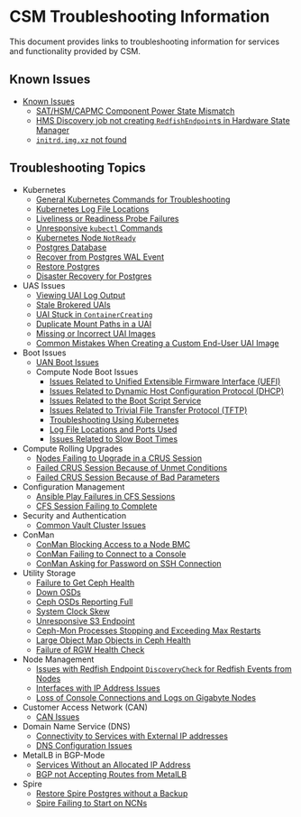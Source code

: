 # CSM Troubleshooting Information

This document provides links to troubleshooting information for services and functionality provided by CSM.

## Known Issues

* [Known Issues](#known-issues)
    * [SAT/HSM/CAPMC Component Power State Mismatch](known_issues/component_power_state_mismatch.md)
    * [HMS Discovery job not creating `RedfishEndpoint`s in Hardware State Manager](known_issues/discovery_job_not_creating_redfish_endpoints.md)
    * [`initrd.img.xz` not found](known_issues/initrd.img.zx_not_found.md)

## Troubleshooting Topics

* Kubernetes
    * [General Kubernetes Commands for Troubleshooting](kubernetes/Kubernetes_Troubleshooting_Information.md)
    * [Kubernetes Log File Locations](kubernetes/Kubernetes_Log_File_Locations.md)
    * [Liveliness or Readiness Probe Failures](kubernetes/Troubleshoot_Liveliness_Readiness_Probe_Failures.md)
    * [Unresponsive `kubectl` Commands](kubernetes/Troubleshoot_Unresponsive_kubectl_Commands.md)
    * [Kubernetes Node `NotReady`](kubernetes/Troubleshoot_Kubernetes_Node_NotReady.md)
    * [Postgres Database](../operations/kubernetes/Troubleshoot_Postgres_Database.md)
    * [Recover from Postgres WAL Event](../operations/kubernetes/Troubleshoot_Postgres_Database.md)
    * [Restore Postgres](../operations/kubernetes/Restore_Postgres.md)
    * [Disaster Recovery for Postgres](../operations/kubernetes/Disaster_Recovery_Postgres.md)
* UAS Issues
    * [Viewing UAI Log Output](../operations/UAS_user_and_admin_topics/Troubleshoot_UAIs_by_Viewing_Log_Output.md)
    * [Stale Brokered UAIs](../operations/UAS_user_and_admin_topics/Troubleshoot_Stale_Brokered_UAIs.md)
    * [UAI Stuck in `ContainerCreating`](../operations/UAS_user_and_admin_topics/Troubleshoot_UAI_Stuck_in_ContainerCreating.md)
    * [Duplicate Mount Paths in a UAI](../operations/UAS_user_and_admin_topics/Troubleshoot_Duplicate_Mount_Paths_in_a_UAI.md)
    * [Missing or Incorrect UAI Images](../operations/UAS_user_and_admin_topics/Troubleshoot_Missing_or_Incorrect_UAI_Images.md)
    * [Common Mistakes When Creating a Custom End-User UAI Image](../operations/UAS_user_and_admin_topics/Troubleshoot_Common_Mistakes_when_Creating_a_Custom_End-User_UAI_Image.md)
* Boot Issues
    * [UAN Boot Issues](../operations/boot_orchestration/Troubleshoot_UAN_Boot_Issues.md)
    * Compute Node Boot Issues
        * [Issues Related to Unified Extensible Firmware Interface (UEFI)](../operations/boot_orchestration/Troubleshoot_Compute_Node_Boot_Issues_Related_to_Unified_Extensible_Firmware_Interface_UEFI.md)
        * [Issues Related to Dynamic Host Configuration Protocol (DHCP)](../operations/boot_orchestration/Troubleshoot_Compute_Node_Boot_Issues_Related_to_Dynamic_Host_Configuration_Protocol_DHCP.md)
        * [Issues Related to the Boot Script Service](../operations/boot_orchestration/Troubleshoot_Compute_Node_Boot_Issues_Related_to_the_Boot_Script_Service_BSS.md)
        * [Issues Related to Trivial File Transfer Protocol (TFTP)](../operations/boot_orchestration/Troubleshoot_Compute_Node_Boot_Issues_Related_to_Trivial_File_Transfer_Protocol_TFTP.md)
        * [Troubleshooting Using Kubernetes](../operations/boot_orchestration/Troubleshoot_Compute_Node_Boot_Issues_Using_Kubernetes.md)
        * [Log File Locations and Ports Used](../operations/boot_orchestration/Log_File_Locations_and_Ports_Used_in_Compute_Node_Boot_Troubleshooting.md)
        * [Issues Related to Slow Boot Times](../operations/boot_orchestration/Troubleshoot_Compute_Node_Boot_Issues_Related_to_Slow_Boot_Times.md)
* Compute Rolling Upgrades
    * [Nodes Failing to Upgrade in a CRUS Session](../operations/compute_rolling_upgrades/Troubleshoot_Nodes_Failing_to_Upgrade_in_a_CRUS_Session.md)
    * [Failed CRUS Session Because of Unmet Conditions](../operations/compute_rolling_upgrades/Troubleshoot_a_Failed_CRUS_Session_Due_to_Unmet_Conditions.md)
    * [Failed CRUS Session Because of Bad Parameters](../operations/compute_rolling_upgrades/Troubleshoot_a_Failed_CRUS_Session_Due_to_Bad_Parameters.md)
* Configuration Management
    * [Ansible Play Failures in CFS Sessions](../operations/configuration_management/Troubleshoot_Ansible_Play_Failures_in_CFS_Sessions.md)
    * [CFS Session Failing to Complete](../operations/configuration_management/Troubleshoot_CFS_Session_Failing_to_Complete.md)
* Security and Authentication
    * [Common Vault Cluster Issues](../operations/security_and_authentication/Troubleshoot_Common_Vault_Cluster_Issues.md)
* ConMan
    * [ConMan Blocking Access to a Node BMC](../operations/conman/Troubleshoot_ConMan_Blocking_Access_to_a_Node_BMC.md)
    * [ConMan Failing to Connect to a Console](../operations/conman/Troubleshoot_ConMan_Failing_to_Connect_to_a_Console.md)
    * [ConMan Asking for Password on SSH Connection](../operations/conman/Troubleshoot_ConMan_Asking_for_Password_on_SSH_Connection.md)
* Utility Storage
    * [Failure to Get Ceph Health](../operations/utility_storage/Troubleshoot_Failure_to_Get_Ceph_Health.md)
    * [Down OSDs](../operations/utility_storage/Troubleshoot_a_Down_OSD.md)
    * [Ceph OSDs Reporting Full](../operations/utility_storage/Troubleshoot_Ceph_OSDs_Reporting_Full.md)
    * [System Clock Skew](../operations/utility_storage/Troubleshoot_System_Clock_Skew.md)
    * [Unresponsive S3 Endpoint](../operations/utility_storage/Troubleshoot_an_Unresponsive_S3_Endpoint.md)
    * [Ceph-Mon Processes Stopping and Exceeding Max Restarts](../operations/utility_storage/Troubleshoot_Ceph-Mon_Processes_Stopping_and_Exceeding_Max_Restarts.md)
    * [Large Object Map Objects in Ceph Health](../operations/utility_storage/Troubleshoot_Large_Object_Map_Objects_in_Ceph_Health.md)
    * [Failure of RGW Health Check](../operations/utility_storage/Troubleshoot_RGW_Health_Check_Fail.md)
* Node Management
    * [Issues with Redfish Endpoint `DiscoveryCheck` for Redfish Events from Nodes](../operations/node_management/Troubleshoot_Issues_with_Redfish_Endpoint_Discovery.md)
    * [Interfaces with IP Address Issues](../operations/node_management/Troubleshoot_Interfaces_with_IP_Address_Issues.md)
    * [Loss of Console Connections and Logs on Gigabyte Nodes](../operations/node_management/Troubleshoot_Loss_of_Console_Connections_and_Logs_on_Gigabyte_Nodes.md)
* Customer Access Network (CAN)
    * [CAN Issues](../operations/network/customer_access_network/Troubleshoot_CAN_Issues.md)
* Domain Name Service (DNS)
    * [Connectivity to Services with External IP addresses](../operations/network/external_dns/Troubleshoot_Systems_Not_Provisioned_with_External_IP_Addresses.md)
    * [DNS Configuration Issues](../operations/network/external_dns/Troubleshoot_DNS_Configuration_Issues.md)
* MetalLB in BGP-Mode
    * [Services Without an Allocated IP Address](../operations/network/metallb_bgp/Troubleshoot_Services_without_an_Allocated_IP_Address.md)
    * [BGP not Accepting Routes from MetalLB](../operations/network/metallb_bgp/Troubleshoot_BGP_not_Accepting_Routes_from_MetalLB.md)
* Spire
    * [Restore Spire Postgres without a Backup](../operations/spire/Restore_Spire_Postgres_without_a_Backup.md)
    * [Spire Failing to Start on NCNs](../operations/spire/Troubleshoot_Spire_Failing_to_Start_on_NCNs.md)
